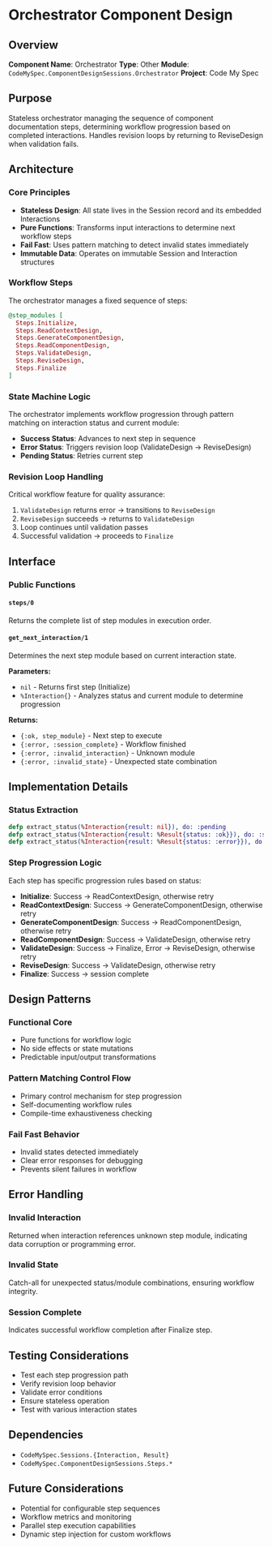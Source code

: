 # Orchestrator Component Design

## Overview

**Component Name**: Orchestrator
**Type**: Other
**Module**: `CodeMySpec.ComponentDesignSessions.Orchestrator`
**Project**: Code My Spec

## Purpose

Stateless orchestrator managing the sequence of component documentation steps, determining workflow progression based on completed interactions. Handles revision loops by returning to ReviseDesign when validation fails.

## Architecture

### Core Principles

- **Stateless Design**: All state lives in the Session record and its embedded Interactions
- **Pure Functions**: Transforms input interactions to determine next workflow steps
- **Fail Fast**: Uses pattern matching to detect invalid states immediately
- **Immutable Data**: Operates on immutable Session and Interaction structures

### Workflow Steps

The orchestrator manages a fixed sequence of steps:

```elixir
@step_modules [
  Steps.Initialize,
  Steps.ReadContextDesign,
  Steps.GenerateComponentDesign,
  Steps.ReadComponentDesign,
  Steps.ValidateDesign,
  Steps.ReviseDesign,
  Steps.Finalize
]
```

### State Machine Logic

The orchestrator implements workflow progression through pattern matching on interaction status and current module:

- **Success Status**: Advances to next step in sequence
- **Error Status**: Triggers revision loop (ValidateDesign → ReviseDesign)
- **Pending Status**: Retries current step

### Revision Loop Handling

Critical workflow feature for quality assurance:

1. `ValidateDesign` returns error → transitions to `ReviseDesign`
2. `ReviseDesign` succeeds → returns to `ValidateDesign`
3. Loop continues until validation passes
4. Successful validation → proceeds to `Finalize`

## Interface

### Public Functions

#### `steps/0`
Returns the complete list of step modules in execution order.

#### `get_next_interaction/1`
Determines the next step module based on current interaction state.

**Parameters:**
- `nil` - Returns first step (Initialize)
- `%Interaction{}` - Analyzes status and current module to determine progression

**Returns:**
- `{:ok, step_module}` - Next step to execute
- `{:error, :session_complete}` - Workflow finished
- `{:error, :invalid_interaction}` - Unknown module
- `{:error, :invalid_state}` - Unexpected state combination

## Implementation Details

### Status Extraction

```elixir
defp extract_status(%Interaction{result: nil}), do: :pending
defp extract_status(%Interaction{result: %Result{status: :ok}}), do: :success
defp extract_status(%Interaction{result: %Result{status: :error}}), do: :error
```

### Step Progression Logic

Each step has specific progression rules based on status:

- **Initialize**: Success → ReadContextDesign, otherwise retry
- **ReadContextDesign**: Success → GenerateComponentDesign, otherwise retry
- **GenerateComponentDesign**: Success → ReadComponentDesign, otherwise retry
- **ReadComponentDesign**: Success → ValidateDesign, otherwise retry
- **ValidateDesign**: Success → Finalize, Error → ReviseDesign, otherwise retry
- **ReviseDesign**: Success → ValidateDesign, otherwise retry
- **Finalize**: Success → session complete

## Design Patterns

### Functional Core
- Pure functions for workflow logic
- No side effects or state mutations
- Predictable input/output transformations

### Pattern Matching Control Flow
- Primary control mechanism for step progression
- Self-documenting workflow rules
- Compile-time exhaustiveness checking

### Fail Fast Behavior
- Invalid states detected immediately
- Clear error responses for debugging
- Prevents silent failures in workflow

## Error Handling

### Invalid Interaction
Returned when interaction references unknown step module, indicating data corruption or programming error.

### Invalid State
Catch-all for unexpected status/module combinations, ensuring workflow integrity.

### Session Complete
Indicates successful workflow completion after Finalize step.

## Testing Considerations

- Test each step progression path
- Verify revision loop behavior
- Validate error conditions
- Ensure stateless operation
- Test with various interaction states

## Dependencies

- `CodeMySpec.Sessions.{Interaction, Result}`
- `CodeMySpec.ComponentDesignSessions.Steps.*`

## Future Considerations

- Potential for configurable step sequences
- Workflow metrics and monitoring
- Parallel step execution capabilities
- Dynamic step injection for custom workflows